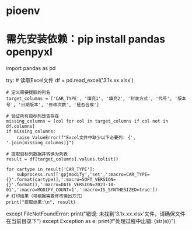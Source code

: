 # pioenv
# 需先安装依赖：pip install pandas openpyxl
import pandas as pd

try:
    # 读取Excel文件
    df = pd.read_excel('3.1x.xx.xlsx')
    
    # 定义需要提取的列名
    target_columns = ['CAR_TYPE', '填充1', '填充2', '封装方式', '代号', '版本号', '日期版本', '修改次数', '是否合成']
    
    # 验证所有目标列是否存在
    missing_columns = [col for col in target_columns if col not in df.columns]
    if missing_columns:
        raise ValueError(f"Excel文件中缺少以下必要列: {', '.join(missing_columns)}")
    
    # 提取目标列数据并转换为列表
    result = df[target_columns].values.tolist()
    
    for cartype in result['CAR_TYPE']:
        subprocess.run(['gpjmodify','set',':macro=CAR_TYPE={}'.format(cartype)],':macro=SOFT_VERSION={}'.format(),':macro=DATE_VERSION=2023-10-01',':macro=MODIFY_COUNT=1',':macro=IS_SYNTHESIZED=true'])
    # 打印结果（可根据需要修改输出方式）
    print("提取结果:\n", result)
    
except FileNotFoundError:
    print("错误: 未找到'3.1x.xx.xlsx'文件，请确保文件在当前目录下")
except Exception as e:
    print(f"处理过程中出错: {str(e)}")
